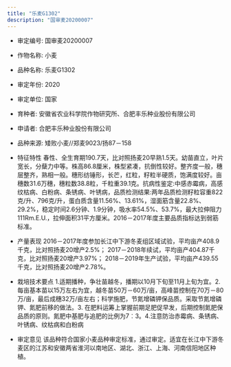 ```yaml
---
title: "乐麦G1302"
description: "国审麦20200007"
---
```

* 审定编号:  国审麦20200007

*  作物名称:  小麦

*  品种名称:  乐麦G1302

*  审定年份:  2020

*  审定单位:  国家

* 育种者:  安徽省农业科学院作物研究所、合肥丰乐种业股份有限公司

*  申请者:  合肥丰乐种业股份有限公司

*  品种来源:  矮败小麦//郑麦9023/扬87－158

*  特征特性
春性、全生育期190.7天，比对照扬麦20早熟1.5天。幼苗直立，叶片宽长，分蘖力中等。株高86.8厘米，株型紧凑，抗倒性较好。整齐度一般，穗层整齐，熟相一般。穗形纺锤形，长芒，红粒，籽粒半硬质，饱满度较好。亩穗数31.6万穗，穗粒数38.8粒，千粒重39.1克。抗病性鉴定:中感赤霉病，高感纹枯病、白粉病、条锈病、叶锈病，品质检测结果:两年品质检测籽粒容重822克/升、796克/升，蛋白质含量11.56%、13.61%，湿面筋含量22.8%、29.2%，稳定时间2.6分钟、1.9分钟，吸水率54.5%、53.7%，最大拉伸阻力111Rm.E.U.，拉伸面积31平方厘米。2016－2017年度主要品质指标达到弱筋标准。

*  产量表现
2016－2017年度参加长江中下游冬麦组区域试验，平均亩产408.9千克，比对照扬麦20增产2.5%； 2017－2018年续试，平均亩产404.87千克，比对照扬麦20增产3.97%； 2018－2019年生产试验，平均亩产439.55千克，比对照扬麦20增产2.78%。

*  栽培技术要点
1.适期播种，争壮苗越冬，播期以10月下旬至11月上旬为宜。2. 每亩基本苗以15万左右为宜，越冬苗50万－60万/亩，高峰苗控制在70万－80万/亩，最后成穗32万/亩左右；科学施肥，节氮增磷钾保品质。采取节氮增磷钾、氮肥前移的做法。3. 在肥料运筹上掌握前期足肥促早发，后期控制氮肥保品质的原则。氮肥中基肥与追肥的比例为7︰3。4.注意防治赤霉病、条锈病、叶锈病、纹枯病和白粉病

*  审定意见
该品种符合国家小麦品种审定标准，通过审定。适宜在长江中下游冬麦区的江苏和安徽两省淮河以南地区、湖北、浙江、上海、河南信阳地区种植。
